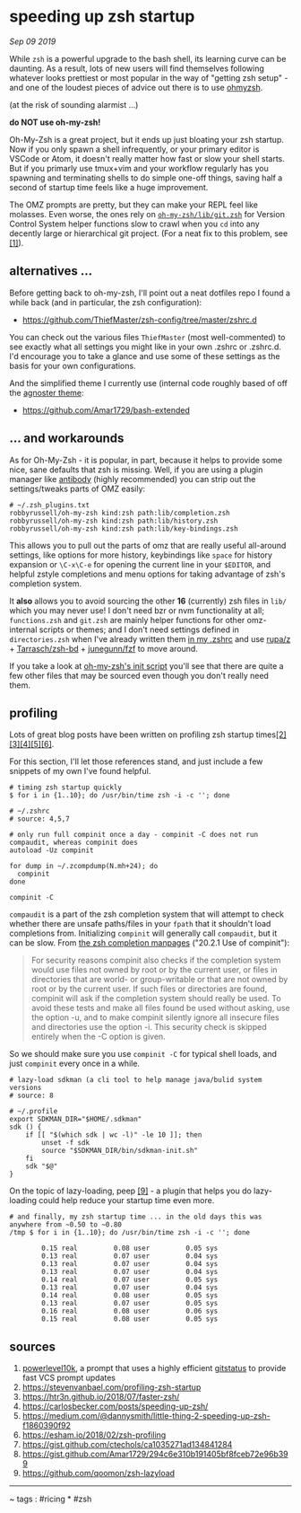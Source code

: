 # speeding up zsh startup

*Sep 09 2019*

While `zsh` is a powerful upgrade to the bash shell, its learning curve can be daunting. As a result, lots of new users will find themselves following whatever looks prettiest or most popular in the way of "getting zsh setup" - and one of the loudest pieces of advice out there is to use [ohmyzsh](https://github.com/ohmyzsh/ohmyzsh).

(at the risk of sounding alarmist ...)

**do NOT use oh-my-zsh!**

Oh-My-Zsh is a great project, but it ends up just bloating your zsh startup. Now if you only spawn a shell infrequently, or your primary editor is VSCode or Atom, it doesn't really matter how fast or slow your shell starts. But if you primarly use tmux+vim and your workflow regularly has you spawning and terminating shells to do simple one-off things, saving half a second of startup time feels like a huge improvement.

The OMZ prompts are pretty, but they can make your REPL feel like molasses. Even worse, the ones rely on [`oh-my-zsh/lib/git.zsh`](https://github.com/ohmyzsh/ohmyzsh/blob/master/lib/git.zsh) for Version Control System helper functions slow to crawl when you `cd` into any decently large or hierarchical git project. (For a neat fix to this problem, see [[1]](#sources)).

## alternatives ...

Before getting back to oh-my-zsh, I'll point out a neat dotfiles repo I found a while back (and in particular, the zsh configuration):

* https://github.com/ThiefMaster/zsh-config/tree/master/zshrc.d

You can check out the various files `ThiefMaster` (most well-commented) to see exactly what all settings you might like in your own .zshrc or .zshrc.d. I'd encourage you to take a glance and use some of these settings as the basis for your own configurations.

And the simplified theme I currently use (internal code roughly based of off the [agnoster theme](https://github.com/agnoster/agnoster-zsh-theme):

* https://github.com/Amar1729/bash-extended

## ... and workarounds

As for Oh-My-Zsh - it is popular, in part, because it helps to provide some nice, sane defaults that zsh is missing. Well, if you are using a plugin manager like [antibody](http://getantibody.github.io/) (highly recommended) you can strip out the settings/tweaks parts of OMZ easily:

```
# ~/.zsh_plugins.txt
robbyrussell/oh-my-zsh kind:zsh path:lib/completion.zsh
robbyrussell/oh-my-zsh kind:zsh path:lib/history.zsh
robbyrussell/oh-my-zsh kind:zsh path:lib/key-bindings.zsh
```

This allows you to pull out the parts of omz that are really useful all-around settings, like options for more history, keybindings like `space` for history expansion or `\C-x\C-e` for opening the current line in your `$EDITOR`, and helpful zstyle completions and menu options for taking advantage of zsh's completion system.

It **also** allows you to avoid sourcing the other **16** (currently) zsh files in `lib/` which you may never use! I don't need bzr or nvm functionality at all; `functions.zsh` and `git.zsh` are mainly helper functions for other omz-internal scripts or themes; and I don't need settings defined in `directories.zsh` when I've already written them [in my .zshrc](https://github.com/Amar1729/dotfiles/blob/a8ddd0ffd9f8464bd584f50da956b7b489e239fb/.zshrc#L53-L59) and use [rupa/z](https://github.com/rupa/z) + [Tarrasch/zsh-bd](https://github.com/Tarrasch/zsh-bd) + [junegunn/fzf](https://github.com/junegunn/fzf) to move around.

If you take a look at [oh-my-zsh's init script](https://github.com/ohmyzsh/ohmyzsh/blob/master/oh-my-zsh.sh) you'll see that there are quite a few other files that may be sourced even though you don't really need them.

## profiling

Lots of great blog posts have been written on profiling zsh startup times[[2]](#sources)[[3]](#sources)[[4]](#sources)[[5]](#sources)[[6]](#sources).

For this section, I'll let those references stand, and just include a few snippets of my own I've found helpful.

```
# timing zsh startup quickly
$ for i in {1..10}; do /usr/bin/time zsh -i -c ''; done
```

```
# ~/.zshrc
# source: 4,5,7

# only run full compinit once a day - compinit -C does not run compaudit, whereas compinit does
autoload -Uz compinit

for dump in ~/.zcompdump(N.mh+24); do
  compinit
done

compinit -C
```

`compaudit` is a part of the zsh completion system that will attempt to check whether there are unsafe paths/files in your `fpath` that it shouldn't load completions from. Initializing `compinit` will generally call `compaudit`, but it can be slow. From [the zsh completion manpages](http://zsh.sourceforge.net/Doc/Release/Completion-System.html#Initialization) ("20.2.1 Use of compinit"):

> For security reasons compinit also checks if the completion system would use files not owned by root or by the current user, or files in directories that are world- or group-writable or that are not owned by root or by the current user. If such files or directories are found, compinit will ask if the completion system should really be used. To avoid these tests and make all files found be used without asking, use the option -u, and to make compinit silently ignore all insecure files and directories use the option -i. This security check is skipped entirely when the -C option is given.

So we should make sure you use `compinit -C` for typical shell loads, and just `compinit` every once in a while.

```
# lazy-load sdkman (a cli tool to help manage java/bulid system versions
# source: 8

# ~/.profile
export SDKMAN_DIR="$HOME/.sdkman"
sdk () {
    if [[ "$(which sdk | wc -l)" -le 10 ]]; then
        unset -f sdk
        source "$SDKMAN_DIR/bin/sdkman-init.sh"
    fi
    sdk "$@"
}
```

On the topic of lazy-loading, peep [[9]](#sources) - a plugin that helps you do lazy-loading could help reduce your startup time even more.

```
# and finally, my zsh startup time ... in the old days this was anywhere from ~0.50 to ~0.80
/tmp $ for i in {1..10}; do /usr/bin/time zsh -i -c ''; done

        0.15 real         0.08 user         0.05 sys
        0.13 real         0.07 user         0.04 sys
        0.13 real         0.07 user         0.04 sys
        0.13 real         0.07 user         0.04 sys
        0.14 real         0.07 user         0.05 sys
        0.13 real         0.07 user         0.04 sys
        0.14 real         0.08 user         0.05 sys
        0.13 real         0.07 user         0.05 sys
        0.16 real         0.08 user         0.06 sys
        0.15 real         0.08 user         0.05 sys
```

## sources

1. [powerlevel10k](https://github.com/romkatv/powerlevel10k), a prompt that uses a highly efficient [gitstatus](https://github.com/romkatv/gitstatus) to provide fast VCS prompt updates
2. https://stevenvanbael.com/profiling-zsh-startup
3. https://htr3n.github.io/2018/07/faster-zsh/
4. https://carlosbecker.com/posts/speeding-up-zsh/
5. https://medium.com/@dannysmith/little-thing-2-speeding-up-zsh-f1860390f92
6. https://esham.io/2018/02/zsh-profiling
7. https://gist.github.com/ctechols/ca1035271ad134841284
8. https://gist.github.com/Amar1729/294c6e310b191405bf8fceb72e96b399
9. https://github.com/qoomon/zsh-lazyload

----

~ tags : #ricing * #zsh
